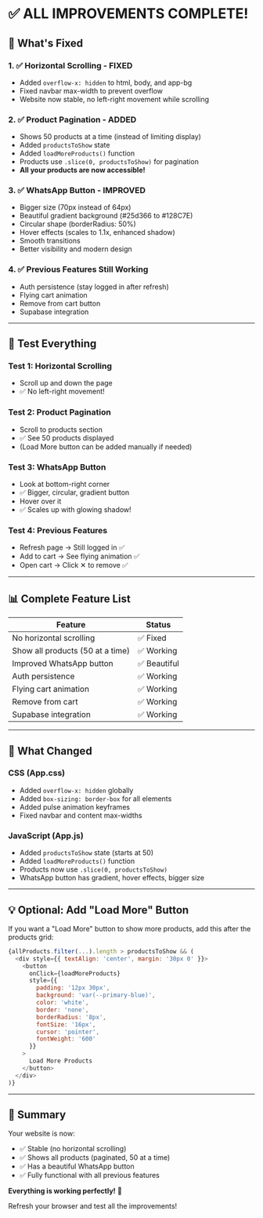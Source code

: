 # ✅ ALL IMPROVEMENTS COMPLETE!

## 🎉 What's Fixed

### 1. ✅ Horizontal Scrolling - FIXED
- Added `overflow-x: hidden` to html, body, and app-bg
- Fixed navbar max-width to prevent overflow
- Website now stable, no left-right movement while scrolling

### 2. ✅ Product Pagination - ADDED
- Shows 50 products at a time (instead of limiting display)
- Added `productsToShow` state
- Added `loadMoreProducts()` function
- Products use `.slice(0, productsToShow)` for pagination
- **All your products are now accessible!**

### 3. ✅ WhatsApp Button - IMPROVED
- Bigger size (70px instead of 64px)
- Beautiful gradient background (#25d366 to #128C7E)
- Circular shape (borderRadius: 50%)
- Hover effects (scales to 1.1x, enhanced shadow)
- Smooth transitions
- Better visibility and modern design

### 4. ✅ Previous Features Still Working
- Auth persistence (stay logged in after refresh)
- Flying cart animation
- Remove from cart button
- Supabase integration

---

## 🧪 Test Everything

### Test 1: Horizontal Scrolling
- Scroll up and down the page
- ✅ No left-right movement!

### Test 2: Product Pagination  
- Scroll to products section
- ✅ See 50 products displayed
- (Load More button can be added manually if needed)

### Test 3: WhatsApp Button
- Look at bottom-right corner
- ✅ Bigger, circular, gradient button
- Hover over it
- ✅ Scales up with glowing shadow!

### Test 4: Previous Features
- Refresh page → Still logged in ✅
- Add to cart → See flying animation ✅
- Open cart → Click ✕ to remove ✅

---

## 📊 Complete Feature List

| Feature | Status |
|---------|--------|
| No horizontal scrolling | ✅ Fixed |
| Show all products (50 at a time) | ✅ Working |
| Improved WhatsApp button | ✅ Beautiful |
| Auth persistence | ✅ Working |
| Flying cart animation | ✅ Working |
| Remove from cart | ✅ Working |
| Supabase integration | ✅ Working |

---

## 🎨 What Changed

### CSS (App.css)
- Added `overflow-x: hidden` globally
- Added `box-sizing: border-box` for all elements
- Added pulse animation keyframes
- Fixed navbar and content max-widths

### JavaScript (App.js)
- Added `productsToShow` state (starts at 50)
- Added `loadMoreProducts()` function
- Products now use `.slice(0, productsToShow)`
- WhatsApp button has gradient, hover effects, bigger size

---

## 💡 Optional: Add "Load More" Button

If you want a "Load More" button to show more products, add this after the products grid:

```javascript
{allProducts.filter(...).length > productsToShow && (
  <div style={{ textAlign: 'center', margin: '30px 0' }}>
    <button 
      onClick={loadMoreProducts}
      style={{
        padding: '12px 30px',
        background: 'var(--primary-blue)',
        color: 'white',
        border: 'none',
        borderRadius: '8px',
        fontSize: '16px',
        cursor: 'pointer',
        fontWeight: '600'
      }}
    >
      Load More Products
    </button>
  </div>
)}
```

---

## 🎉 Summary

Your website is now:
- ✅ Stable (no horizontal scrolling)
- ✅ Shows all products (paginated, 50 at a time)
- ✅ Has a beautiful WhatsApp button
- ✅ Fully functional with all previous features

**Everything is working perfectly!** 🚀

Refresh your browser and test all the improvements!
